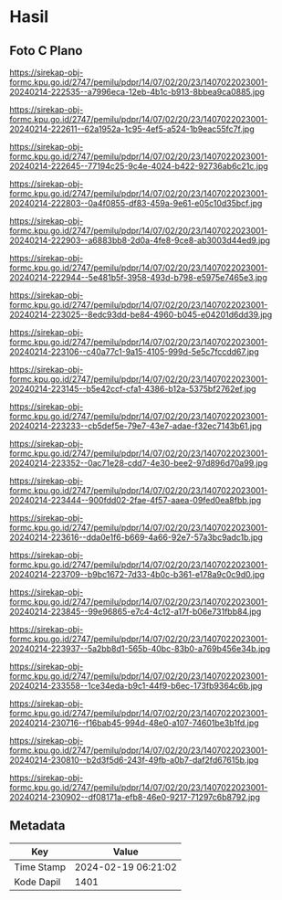 # Hasil

## Foto C Plano

https://sirekap-obj-formc.kpu.go.id/2747/pemilu/pdpr/14/07/02/20/23/1407022023001-20240214-222535--a7996eca-12eb-4b1c-b913-8bbea9ca0885.jpg

https://sirekap-obj-formc.kpu.go.id/2747/pemilu/pdpr/14/07/02/20/23/1407022023001-20240214-222611--62a1952a-1c95-4ef5-a524-1b9eac55fc7f.jpg

https://sirekap-obj-formc.kpu.go.id/2747/pemilu/pdpr/14/07/02/20/23/1407022023001-20240214-222645--77194c25-9c4e-4024-b422-92736ab6c21c.jpg

https://sirekap-obj-formc.kpu.go.id/2747/pemilu/pdpr/14/07/02/20/23/1407022023001-20240214-222803--0a4f0855-df83-459a-9e61-e05c10d35bcf.jpg

https://sirekap-obj-formc.kpu.go.id/2747/pemilu/pdpr/14/07/02/20/23/1407022023001-20240214-222903--a6883bb8-2d0a-4fe8-9ce8-ab3003d44ed9.jpg

https://sirekap-obj-formc.kpu.go.id/2747/pemilu/pdpr/14/07/02/20/23/1407022023001-20240214-222944--5e481b5f-3958-493d-b798-e5975e7465e3.jpg

https://sirekap-obj-formc.kpu.go.id/2747/pemilu/pdpr/14/07/02/20/23/1407022023001-20240214-223025--8edc93dd-be84-4960-b045-e04201d6dd39.jpg

https://sirekap-obj-formc.kpu.go.id/2747/pemilu/pdpr/14/07/02/20/23/1407022023001-20240214-223106--c40a77c1-9a15-4105-999d-5e5c7fccdd67.jpg

https://sirekap-obj-formc.kpu.go.id/2747/pemilu/pdpr/14/07/02/20/23/1407022023001-20240214-223145--b5e42ccf-cfa1-4386-b12a-5375bf2762ef.jpg

https://sirekap-obj-formc.kpu.go.id/2747/pemilu/pdpr/14/07/02/20/23/1407022023001-20240214-223233--cb5def5e-79e7-43e7-adae-f32ec7143b61.jpg

https://sirekap-obj-formc.kpu.go.id/2747/pemilu/pdpr/14/07/02/20/23/1407022023001-20240214-223352--0ac71e28-cdd7-4e30-bee2-97d896d70a99.jpg

https://sirekap-obj-formc.kpu.go.id/2747/pemilu/pdpr/14/07/02/20/23/1407022023001-20240214-223444--900fdd02-2fae-4f57-aaea-09fed0ea8fbb.jpg

https://sirekap-obj-formc.kpu.go.id/2747/pemilu/pdpr/14/07/02/20/23/1407022023001-20240214-223616--dda0e1f6-b669-4a66-92e7-57a3bc9adc1b.jpg

https://sirekap-obj-formc.kpu.go.id/2747/pemilu/pdpr/14/07/02/20/23/1407022023001-20240214-223709--b9bc1672-7d33-4b0c-b361-e178a9c0c9d0.jpg

https://sirekap-obj-formc.kpu.go.id/2747/pemilu/pdpr/14/07/02/20/23/1407022023001-20240214-223845--99e96865-e7c4-4c12-a17f-b06e731fbb84.jpg

https://sirekap-obj-formc.kpu.go.id/2747/pemilu/pdpr/14/07/02/20/23/1407022023001-20240214-223937--5a2bb8d1-565b-40bc-83b0-a769b456e34b.jpg

https://sirekap-obj-formc.kpu.go.id/2747/pemilu/pdpr/14/07/02/20/23/1407022023001-20240214-233558--1ce34eda-b9c1-44f9-b6ec-173fb9364c6b.jpg

https://sirekap-obj-formc.kpu.go.id/2747/pemilu/pdpr/14/07/02/20/23/1407022023001-20240214-230716--f16bab45-994d-48e0-a107-74601be3b1fd.jpg

https://sirekap-obj-formc.kpu.go.id/2747/pemilu/pdpr/14/07/02/20/23/1407022023001-20240214-230810--b2d3f5d6-243f-49fb-a0b7-daf2fd67615b.jpg

https://sirekap-obj-formc.kpu.go.id/2747/pemilu/pdpr/14/07/02/20/23/1407022023001-20240214-230902--df08171a-efb8-46e0-9217-71297c6b8792.jpg


## Metadata

| Key        | Value               |
| ---------- | ------------------- |
| Time Stamp | 2024-02-19 06:21:02 |
| Kode Dapil | 1401                |



